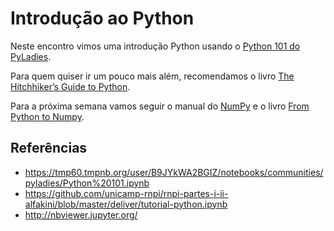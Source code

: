 # Introdução ao Python

Neste encontro vimos uma introdução Python usando o [Python 101 do PyLadies](/2017-03-08-introducao-python/Python%2B101.ipynb).

Para quem quiser ir um pouco mais além, recomendamos o livro [The Hitchhiker’s Guide to Python](http://docs.python-guide.org/en/latest/).

Para a próxima semana vamos seguir o manual do [NumPy](https://docs.scipy.org/doc/numpy-dev/user/quickstart.html) e o livro [From Python to Numpy](www.labri.fr/perso/nrougier/from-python-to-numpy/).

## Referências

* https://tmp60.tmpnb.org/user/B9JYkWA2BGIZ/notebooks/communities/pyladies/Python%20101.ipynb
* https://github.com/unicamp-rnpi/rnpi-partes-i-ii-alfakini/blob/master/deliver/tutorial-python.ipynb
* http://nbviewer.jupyter.org/
